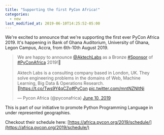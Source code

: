 ```yaml
---
title: "Supporting the first PyCon Africa!"
categories:
  - new
last_modified_at: 2019-06-10T14:25:52-05:00
---
```



We're excited to announce that we're supporting the first ever PyCon Africa 2019.
It's happening in Bank of Ghana Auditorium, University of Ghana, Legon Campus, Accra,
from 6th-10th August 2019.

<blockquote class="twitter-tweet"><p lang="en" dir="ltr">We are happy to announce <a href="https://twitter.com/AktechLabs?ref_src=twsrc%5Etfw">@AktechLabs</a> as a Bronze <a href="https://twitter.com/hashtag/Sponsor?src=hash&amp;ref_src=twsrc%5Etfw">#Sponsor</a> of <a href="https://twitter.com/hashtag/PyConAfrica?src=hash&amp;ref_src=twsrc%5Etfw">#PyConAfrica</a> 2019!🙂<br><br>Aktech Labs is a consulting company based in London, UK. They solve engineering problems in the domains of Web, Machine Learning, Big Data &amp; Operations Research.<br>🔗<a href="https://t.co/Tws9Y4qCZo">https://t.co/Tws9Y4qCZo</a><a href="https://twitter.com/hashtag/PyCon?src=hash&amp;ref_src=twsrc%5Etfw">#PyCon</a> <a href="https://t.co/mntNZNltNi">pic.twitter.com/mntNZNltNi</a></p>&mdash; Pycon Africa (@pyconafrica) <a href="https://twitter.com/pyconafrica/status/1138197244824510469?ref_src=twsrc%5Etfw">June 10, 2019</a></blockquote> <script async src="https://platform.twitter.com/widgets.js" charset="utf-8"></script>

This is part of our initiative to promote Python Programming Language in under represented geographies.

Checkout their schedule here: [https://africa.pycon.org/2019/schedule/](https://africa.pycon.org/2019/schedule/)

                                     

